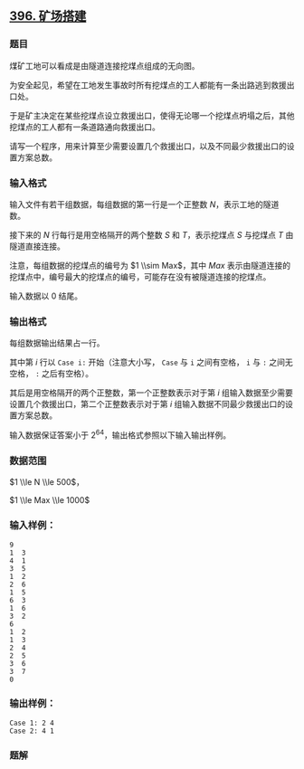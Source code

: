 ## [396\. 矿场搭建](https://www.acwing.com/problem/content/398/)

### 题目

煤矿工地可以看成是由隧道连接挖煤点组成的无向图。

为安全起见，希望在工地发生事故时所有挖煤点的工人都能有一条出路逃到救援出口处。

于是矿主决定在某些挖煤点设立救援出口，使得无论哪一个挖煤点坍塌之后，其他挖煤点的工人都有一条道路通向救援出口。

请写一个程序，用来计算至少需要设置几个救援出口，以及不同最少救援出口的设置方案总数。

### 输入格式

输入文件有若干组数据，每组数据的第一行是一个正整数 $N$，表示工地的隧道数。

接下来的 $N$ 行每行是用空格隔开的两个整数 $S$ 和 $T$，表示挖煤点 $S$ 与挖煤点 $T$ 由隧道直接连接。

注意，每组数据的挖煤点的编号为 $1 \\sim Max$，其中 $Max$ 表示由隧道连接的挖煤点中，编号最大的挖煤点的编号，可能存在没有被隧道连接的挖煤点。

输入数据以 $0$ 结尾。

### 输出格式

每组数据输出结果占一行。

其中第 $i$ 行以 `Case i:` 开始（注意大小写， `Case` 与 `i` 之间有空格， `i` 与 `:` 之间无空格， `:` 之后有空格）。

其后是用空格隔开的两个正整数，第一个正整数表示对于第 $i$ 组输入数据至少需要设置几个救援出口，第二个正整数表示对于第 $i$ 组输入数据不同最少救援出口的设置方案总数。

输入数据保证答案小于 $2^{64}$，输出格式参照以下输入输出样例。

### 数据范围

$1 \\le N \\le 500$，

$1 \\le Max \\le 1000$

### 输入样例：

```
9
1  3
4  1
3  5
1  2
2  6
1  5
6  3
1  6
3  2
6
1  2
1  3
2  4
2  5
3  6
3  7
0
```

### 输出样例：

```
Case 1: 2 4
Case 2: 4 1
```

### 题解


